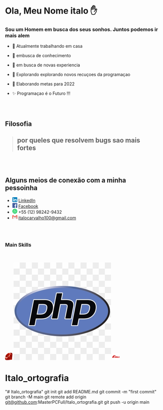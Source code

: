 # Ola, Meu Nome italo ✋

### Sou um Homem em busca dos seus sonhos. Juntos podemos ir mais alem
- 🏡 Atualmente trabalhando em casa
- 🌳 embusca de conhecimento
- 🧪 em busca de novas experiencia
- 🧭 Explorando explorando novos recuçoes da programaçao
- 👥 Elaborando metas para 2022

- ✨ Programaçao é o Futuro !!!

<br /><br />

## Filosofia
>## por queles que resolvem bugs sao mais fortes

<br /><br />
## Alguns meios de conexão com a minha pessoinha

* ![Markdown Linkedin](linkedin.png) [LinkedIn](https://www.linkedin.com/in/italo-carvalho-9b31ab19b/)
* ![Markdown Facebook](facebook.png) [Facebook](https://www.facebook.com/italo.carvalho.376/)
* ![Markdown Whatsapp](whatsapp.png) +55 (12) 98242-9432
* ![Markdown Gmail](gmail.png) italocarvalho100@gmail.com


<br /><br />

### Main Skills

<br />

![Markdown Ruby](ruby_24x24.png) 
![Markdown PHP](PHP.png) 
![Markdown Rails](rails.png) 
# Italo_ortografia
"# Italo_ortografia"  git init git add README.md git commit -m "first commit" git branch -M main git remote add origin git@github.com:MasterPCFull/Italo_ortografia.git git push -u origin main
